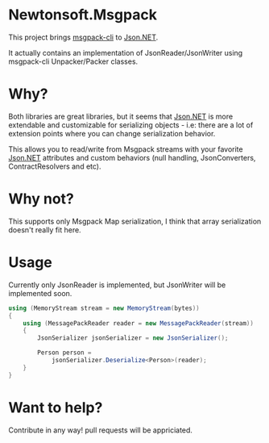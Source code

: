Newtonsoft.Msgpack
=================

This project brings [msgpack-cli][MsgPackCliLink] to [Json.NET][JsonNetLink].

It actually contains an implementation of JsonReader/JsonWriter using msgpack-cli Unpacker/Packer classes.

Why?
=================

Both libraries are great libraries, but it seems that [Json.NET][JsonNetLink] is more extendable and customizable for serializing objects - i.e: there are a lot of extension points where you can change serialization behavior.

This allows you to read/write from Msgpack streams with your favorite [Json.NET][JsonNetLink] attributes and custom behaviors (null handling, JsonConverters, ContractResolvers and etc).

Why not?
=================

This supports only Msgpack Map serialization, I think that array serialization doesn't really fit here.


Usage
=================

Currently only JsonReader is implemented, but JsonWriter will be implemented soon.


```csharp
using (MemoryStream stream = new MemoryStream(bytes))
{
    using (MessagePackReader reader = new MessagePackReader(stream))
    {
        JsonSerializer jsonSerializer = new JsonSerializer();

        Person person =
            jsonSerializer.Deserialize<Person>(reader);
    }                
}
```

Want to help?
=================

Contribute in any way! pull requests will be appriciated.

[MsgPackCliLink]:https://github.com/msgpack/msgpack-cli
[JsonNetLink]:https://github.com/JamesNK/Newtonsoft.Json
